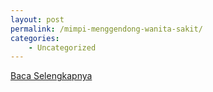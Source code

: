 ```yaml
---
layout: post
permalink: /mimpi-menggendong-wanita-sakit/
categories:
    - Uncategorized
---
```


[Baca Selengkapnya](/04)